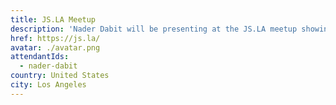 ```yaml
---
title: JS.LA Meetup
description: 'Nader Dabit will be presenting at the JS.LA meetup showing how to build serverless applications using AWS Amplify & GraphQL.'
href: https://js.la/
avatar: ./avatar.png
attendantIds:
  - nader-dabit
country: United States
city: Los Angeles
---
```

